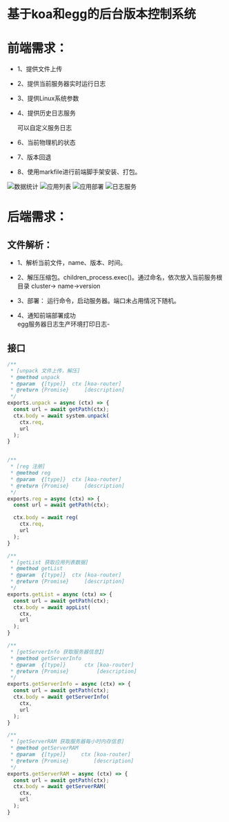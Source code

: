 # 基于koa和egg的后台版本控制系统

# 前端需求：

* 1、提供文件上传

* 2、提供当前服务器实时运行日志

* 3、提供Linux系统参数

* 4、提供历史日志服务

    可以自定义服务日志

* 6、当前物理机的状态

* 7、版本回退

* 8、使用markfile进行前端脚手架安装、打包。

![数据统计](https://github.com/baiyuze/version-control-system/blob/master/image/1.png)
![应用列表](https://github.com/baiyuze/version-control-system/blob/master/image/2.png)
![应用部署](https://github.com/baiyuze/version-control-system/blob/master/image/3.png)
![日志服务](https://github.com/baiyuze/version-control-system/blob/master/image/4.png)


# 后端需求：

## 文件解析：

* 1、解析当前文件，name、版本、时间。

* 2、解压压缩包。children_process.exec()。通过命名，依次放入当前服务根目录 cluster-> name->version

* 3、部署： 运行命令，启动服务器。端口未占用情况下随机。

* 4、通知前端部署成功	
  egg服务器日志生产环境打印日志-


## 接口

``` javascript
/**
 * [unpack 文件上传，解压]
 * @method unpack
 * @param  {[type]}  ctx [koa-router]
 * @return {Promise}     [description]
 */
exports.unpack = async (ctx) => {
  const url = await getPath(ctx);
  ctx.body = await system.unpack(
    ctx.req,
    url
  );
}


/**
 * [reg 注册]
 * @method reg
 * @param  {[type]}  ctx [koa-router]
 * @return {Promise}     [description]
 */
exports.reg = async (ctx) => {
  const url = await getPath(ctx);

  ctx.body = await reg(
    ctx.req,
    url
  );
}

/**
 * [getList 获取应用列表数据]
 * @method getList
 * @param  {[type]}  ctx [koa-router]
 * @return {Promise}     [description]
 */
exports.getList = async (ctx) => {
  const url = await getPath(ctx);
  ctx.body = await appList(
    ctx,
    url
  );
}

/**
 * [getServerInfo 获取服务器信息】]
 * @method getServerInfo
 * @param  {[type]}      ctx [koa-router]
 * @return {Promise}         [description]
 */
exports.getServerInfo = async (ctx) => {
  const url = await getPath(ctx);
  ctx.body = await getServerInfo(
    ctx,
    url
  );
}

/**
 * [getServerRAM 获取服务器每小时内存信息]
 * @method getServerRAM
 * @param  {[type]}     ctx [koa-router]
 * @return {Promise}        [description]
 */
exports.getServerRAM = async (ctx) => {
  const url = await getPath(ctx);
  ctx.body = await getServerRAM(
    ctx,
    url
  );
}
```